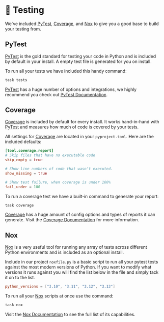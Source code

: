 # 🧪 Testing

We've included [PyTest], [Coverage], and [Nox] to give you a good base to build your testing from.

## PyTest

[PyTest] is the gold standard for testing your code in Python and is included by default in your install. A empty test file is generated for you on install.

To run all your tests we have included this handy command:

```bash
task tests
```

[PyTest] has a huge number of options and integrations, we highly recommend you check out [PyTest Documentation](https://docs.pytest.org/en/stable/).

[PyTest]: (https://docs.pytest.org/en/stable/)

## Coverage

[Coverage] is included by default for every install. It works hand-in-hand with [PyTest] and measures how much of code is covered by your tests.

All settings for [Coverage] are located in your `pyproject.toml`. Here are the included defaults:

```toml
[tool.coverage.report]
# Skip files that have no executable code
skip_empty = true

# Show line numbers of code that wasn't executed.
show_missing = true

# Show test failure, when coverage is under 100%
fail_under = 100
```

To run a coverage test we have a built-in command to generate your report:

```bash
task coverage
```

[Coverage] has a huge amount of config options and types of reports it can generate. Visit the [Coverage Documentation](https://coverage.readthedocs.io/en/7.9.1/) for more information.

[Coverage]: (https://coverage.readthedocs.io/en)

## Nox

[Nox] is a very useful tool for running any array of tests across different Python environments and is included as an optional install.

Include in our project `noxfile.py` is a basic script to run all your pytest tests against the most modern versions of Python. If you want to modify what versions it runs against you will find the list below in the file and simply tack it on to the list.

```toml
python_versions = ["3.10", "3.11", "3.12", "3.13"]
```

To run all your [Nox] scripts at once use the command:

```bash
task nox
```

Visit the [Nox Documentation](https://nox.thea.codes/en/stable/config.html) to see the full list of its capabilities.

[Nox]: (https://nox.thea.codes/en/stable/index.html)
